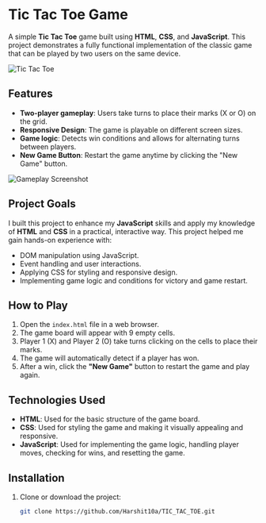 # Tic Tac Toe Game

A simple **Tic Tac Toe** game built using **HTML**, **CSS**, and **JavaScript**. This project demonstrates a fully functional implementation of the classic game that can be played by two users on the same device.

![Tic Tac Toe](https://us1.discourse-cdn.com/bubble/original/3X/4/c/4c583a00f6a44768aa32b706547ae96f0162f1a3.png)

## Features
- **Two-player gameplay**: Users take turns to place their marks (X or O) on the grid.
- **Responsive Design**: The game is playable on different screen sizes.
- **Game logic**: Detects win conditions and allows for alternating turns between players.
- **New Game Button**: Restart the game anytime by clicking the "New Game" button.

![Gameplay Screenshot](https://example.com/gameplay-screenshot.jpg)  <!-- Replace with your image link -->

## Project Goals
I built this project to enhance my **JavaScript** skills and apply my knowledge of **HTML** and **CSS** in a practical, interactive way. This project helped me gain hands-on experience with:
- DOM manipulation using JavaScript.
- Event handling and user interactions.
- Applying CSS for styling and responsive design.
- Implementing game logic and conditions for victory and game restart.

## How to Play
1. Open the `index.html` file in a web browser.
2. The game board will appear with 9 empty cells.
3. Player 1 (X) and Player 2 (O) take turns clicking on the cells to place their marks.
4. The game will automatically detect if a player has won.
5. After a win, click the **"New Game"** button to restart the game and play again.

## Technologies Used
- **HTML**: Used for the basic structure of the game board.
- **CSS**: Used for styling the game and making it visually appealing and responsive.
- **JavaScript**: Used for implementing the game logic, handling player moves, checking for wins, and resetting the game.

## Installation
1. Clone or download the project:
   ```bash
   git clone https://github.com/Harshit10a/TIC_TAC_TOE.git
